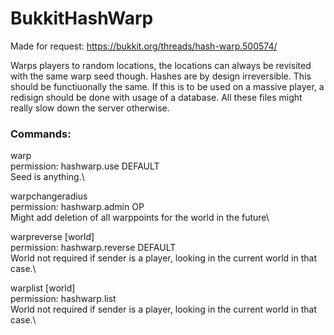 # BukkitHashWarp
 
Made for request:
https://bukkit.org/threads/hash-warp.500574/

Warps players to random locations, the locations can always be revisited with the same warp seed though.
Hashes are by design irreversible. This should be functiuonally the same.
If this is to be used on a massive player, a redisign should be done with usage of a database. All these files might really slow down the server otherwise.

### Commands:
warp <seed>\
permission: hashwarp.use DEFAULT\
Seed is anything.\

warpchangeradius <world> <newradius>\
permission: hashwarp.admin OP\
Might add deletion of all warppoints for the world in the future\

warpreverse <X> <Z> [world]\
permission: hashwarp.reverse DEFAULT\
World not required if sender is a player, looking in the current world in that case.\

warplist [world]\
permission: hashwarp.list\
World not required if sender is a player, looking in the current world in that case.\
